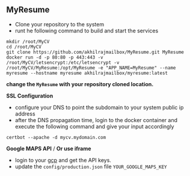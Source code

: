 ## MyResume


* Clone your repository to the system
* runt he following command to build and start the services

```
mkdir /root/MyCV
cd /root/MyCV
git clone https://github.com/akhilrajmailbox/MyResume.git MyResume
docker run -d -p 80:80 -p 443:443 -v /root/MyCV/letsencrypt:/etc/letsencrypt -v /root/MyCV/MyResume:/opt/MyResume -e "APP_NAME=MyResume" --name myresume --hostname myresume akhilrajmailbox/myresume:latest
```
**change the `MyResume` with your repository cloned location.**


**SSL Configuration**

* configure your DNS to point the subdomain to your system public ip address
* after the DNS propagation time, login to the docker container and execute the following command and give your input accordingly

```
certbot --apache -d mycv.mydomain.com
```


**Google MAPS API** / **Or use iframe**

* login to your [gcp](https://console.cloud.google.com/google/maps-apis/overview) and get the API keys.
* update the `config/production.json` file `YOUR_GOOGLE_MAPS_KEY`
